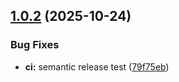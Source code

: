 ## [1.0.2](https://github.com/Hamz-06/terraform-aws-ec2/compare/v1.0.1...v1.0.2) (2025-10-24)


### Bug Fixes

* **ci:** semantic release test ([79f75eb](https://github.com/Hamz-06/terraform-aws-ec2/commit/79f75eb2d99c4eee021fefa40141785104455d41))
